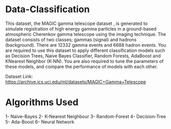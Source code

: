 # Data-Classification

This dataset, the MAGIC gamma telescope dataset , is generated to simulate registration of high energy gamma particles in a ground-based atmospheric Cherenkov gamma telescope using the imaging technique. The dataset consists of two classes; gammas (signal) and hadrons (background). There are 12332 gamma events and 6688 hadron events. You are required to use this dataset to apply different classification models such as Decision Trees, Naive Bayes Classifier, Random Forests, AdaBoost and KNearest Neighbor (K-NN). You are also required to tune the parameters of these models, and compare the performance of models with each other.

Dataset Link: https://archive.ics.uci.edu/ml/datasets/MAGIC+Gamma+Telescope

# Algorithms Used
1- Naive-Bayes
2- K-Nearest Neighbour
3- Random-Forest
4- Decision-Tree
5- Ada-Boost
6- Neural Network

